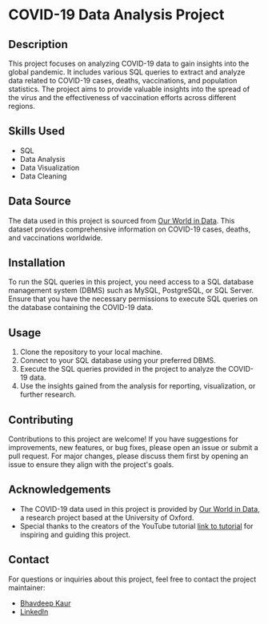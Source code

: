 # COVID-19 Data Analysis Project

## Description
This project focuses on analyzing COVID-19 data to gain insights into the global pandemic. It includes various SQL queries to extract and analyze data related to COVID-19 cases, deaths, vaccinations, and population statistics. The project aims to provide valuable insights into the spread of the virus and the effectiveness of vaccination efforts across different regions.

## Skills Used
- SQL
- Data Analysis
- Data Visualization
- Data Cleaning

## Data Source
The data used in this project is sourced from [Our World in Data](https://ourworldindata.org/covid-deaths). This dataset provides comprehensive information on COVID-19 cases, deaths, and vaccinations worldwide.

## Installation
To run the SQL queries in this project, you need access to a SQL database management system (DBMS) such as MySQL, PostgreSQL, or SQL Server. Ensure that you have the necessary permissions to execute SQL queries on the database containing the COVID-19 data.

## Usage
1. Clone the repository to your local machine.
2. Connect to your SQL database using your preferred DBMS.
3. Execute the SQL queries provided in the project to analyze the COVID-19 data.
4. Use the insights gained from the analysis for reporting, visualization, or further research.

## Contributing
Contributions to this project are welcome! If you have suggestions for improvements, new features, or bug fixes, please open an issue or submit a pull request. For major changes, please discuss them first by opening an issue to ensure they align with the project's goals.

## Acknowledgements
- The COVID-19 data used in this project is provided by [Our World in Data](https://ourworldindata.org/), a research project based at the University of Oxford.
- Special thanks to the creators of the YouTube tutorial [link to tutorial](https://www.youtube.com/watch?v=qfyynHBFOsM&list=PLUaB-1hjhk8H48Pj32z4GZgGWyylqv85f&index=1) for inspiring and guiding this project.

## Contact
For questions or inquiries about this project, feel free to contact the project maintainer:
- [Bhavdeep Kaur](mailto:bhvdpkr@gmail.com)
- [LinkedIn](https://www.linkedin.com/in/bhavdeep-k-333975220/)
